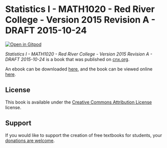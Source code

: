 # Statistics I - MATH1020 - Red River College - Version 2015 Revision A - DRAFT 2015-10-24

[![Open in Gitpod](https://gitpod.io/button/open-in-gitpod.svg)](https://gitpod.io/from-referrer/)

_Statistics I - MATH1020 - Red River College - Version 2015 Revision A - DRAFT 2015-10-24_ is a book that was published on [cnx.org](https://cnx.org/).

An ebook can be downloaded [here](https://github.com/cnx-user-books/cnxbook-statistics-i-math1020-red-river-college-version-2015-revision-a-draft-2015-10-24/releases/latest), and the book can be viewed online [here](https://github.com/cnx-user-books/cnxbook-statistics-i-math1020-red-river-college-version-2015-revision-a-draft-2015-10-24/releases/latest).

## License
This book is available under the [Creative Commons Attribution License](./LICENSE) license.

## Support
If you would like to support the creation of free textbooks for students, your [donations are welcome](https://riceconnect.rice.edu/donation/support-openstax-banner).
